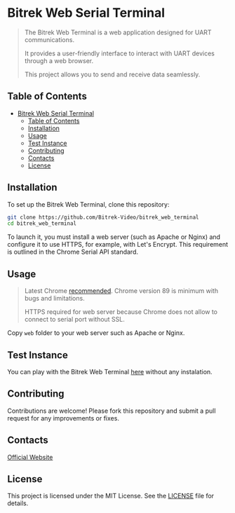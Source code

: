 # Bitrek Web Serial Terminal

> The Bitrek Web Terminal is a web application designed for UART communications.
>
> It provides a user-friendly interface to interact with UART devices through a web browser.
>
> This project allows you to send and receive data seamlessly.

## Table of Contents

- [Bitrek Web Serial Terminal](#bitrek-web-serial-terminal)
  - [Table of Contents](#table-of-contents)
  - [Installation](#installation)
  - [Usage](#usage)
  - [Test Instance](#test-instance)
  - [Contributing](#contributing)
  - [Contacts](#contacts)
  - [License](#license)

## Installation

To set up the Bitrek Web Terminal, clone this repository:

```bash
git clone https://github.com/Bitrek-Video/bitrek_web_terminal
cd bitrek_web_terminal
```

To launch it, you must install a web server (such as Apache or Nginx) and configure it to use HTTPS, for example, with Let's Encrypt. This requirement is outlined in the Chrome Serial API standard.

## Usage

> Latest Chrome [recommended](https://developer.chrome.com/docs/capabilities/serial#browser-support). Chrome version 89 is minimum with bugs and limitations.
>
> HTTPS required for web server because Chrome does not allow to connect to serial port without SSL.

Copy `web` folder to your web server such as Apache or Nginx.

## Test Instance

You can play with the Bitrek Web Terminal [here](https://bitrek.video/terminal) without any instalation.

## Contributing

Contributions are welcome! Please fork this repository and submit a pull request for any improvements or fixes.

## Contacts

[Official Website](https://bitrek.video/)

## License

This project is licensed under the MIT License. See the [LICENSE](/LICENSE) file for details.
